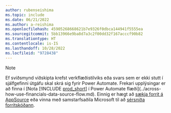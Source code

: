 ```yaml
---
author: rubenseishima
ms.topic: include
ms.date: 06/21/2022
ms.author: a-reishima
ms.openlocfilehash: 45905268668621b7e9326f0dbca144941f5555ea
ms.sourcegitcommit: 5bb13966e9ba8d7a3c2f00dd32f167acccf90b82
ms.translationtype: HT
ms.contentlocale: is-IS
ms.lasthandoff: 10/28/2022
ms.locfileid: "9728438"
---
```

> [!NOTE]
> Ef sviðsmynd viðskipta krefst verkflæðistilviks eða svars sem er ekki stutt í sjálfgefinni útgáfu skal skrá sig fyrir Power Automate. Frekari upplýsingar er að finna í [Nota [!INCLUDE [prod_short](prod_short.md)] í Power Automate flæði](../across-how-use-financials-data-source-flow.md). Einnig er hægt að [sækja forrit á AppSource](https://go.microsoft.com/fwlink/?linkid=2081646) eða vinna með samstarfsaðila Microsoft til að [sérsníða forritskóðann](/dynamics365/business-central/dev-itpro/developer/devenv-walkthrough-workflow-events-responses).
